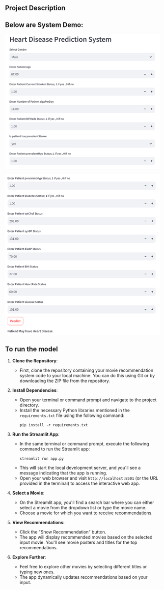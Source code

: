 ## **Project Description**



## **Below are System Demo:**

![The System Demo](https://github.com/Mutiu123/heart-disease-prediction-system/blob/main/demos/demo1.png)

![The System Demo](https://github.com/Mutiu123/heart-disease-prediction-system/blob/main/demos/demo2.png)


## **To run the model**
1. **Clone the Repository**:
   - First, clone the repository containing your movie recommendation system code to your local machine. You can do this using Git or by downloading the ZIP file from the repository.

2. **Install Dependencies**:
   - Open your terminal or command prompt and navigate to the project directory.
   - Install the necessary Python libraries mentioned in the `requirements.txt` file using the following command:
     ```
     pip install -r requirements.txt
     ```

3. **Run the Streamlit App**:
   - In the same terminal or command prompt, execute the following command to run the Streamlit app:
     ```
     streamlit run app.py
     ```
   - This will start the local development server, and you'll see a message indicating that the app is running.
   - Open your web browser and visit `http://localhost:8501` (or the URL provided in the terminal) to access the interactive web app.

4. **Select a Movie**:
   - On the Streamlit app, you'll find a search bar where you can either select a movie from the dropdown list or type the movie name.
   - Choose a movie for which you want to receive recommendations.

5. **View Recommendations**:
   - Click the "Show Recommendation" button.
   - The app will display recommended movies based on the selected input movie. You'll see movie posters and titles for the top recommendations.

6. **Explore Further**:
   - Feel free to explore other movies by selecting different titles or typing new ones.
   - The app dynamically updates recommendations based on your input.

